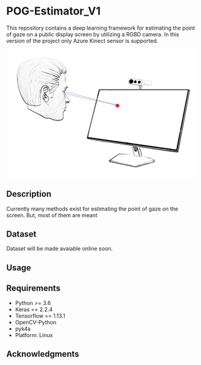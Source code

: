 # POG-Estimator_V1
This repository contains a deep learning framework for estimating the point of gaze on a public display screen by utilizing a RGBD camera.
In this version of the project only Azure Kinect sensor is supported.


<p align="center">
  <img src="https://github.com/scvin2/POG-Estimator_V1/blob/master/Participant_gaze_example.jpg" width="500">
</p>

## Description
Currently many methods exist for estimating the point of gaze on the screen. But, most of them are meant 

## Dataset
Dataset will be made avaiable online soon.

## Usage


## Requirements
+ Python >= 3.6
+ Keras == 2.2.4
+ Tensorflow == 1.13.1
+ OpenCV-Python
+ pyk4a
+ Platform: Linux

## Acknowledgments
